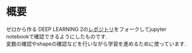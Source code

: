 # 概要
ゼロから作る DEEP LEARNING 2の[レポジトリ](https://github.com/oreilly-japan/deep-learning-from-scratch-2)をフォークしてjupyter notebookで確認できるようにしたものです.  
変数の確認やshapeの確認などを行いながら学習を進めるために使っています.  